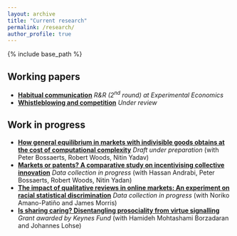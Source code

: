 ```yaml
---
layout: archive
title: "Current research"
permalink: /research/
author_profile: true
---
```


{% include base_path %}

<h2>Working papers</h2>
<ul>
  <li>
    <a href="/research/habits">
        <b>Habitual communication</b></a>
        <i>R&R (2<sup>nd</sup> round) at Experimental Economics</i>
  </li>
  <li>
    <a href="/research/whistleblowing">
        <b>Whistleblowing and competition</b></a>
        <i>Under review</i>
  </li>
</ul>

<h2>Work in progress</h2>
<ul>
    <li>
        <a href="/research/mig">
        <b>How general equilibrium in markets with indivisible goods obtains at the cost of computational complexity</b></a>
        <i>Draft under preparation</i>
        (with Peter Bossaerts, Robert Woods, Nitin Yadav)
    </li>
    <li>
        <a href="/research/kme">
        <b>Markets or patents? A comparative study on incentivising collective innovation</b></a>
        <i>Data collection in progress</i>
        (with Hassan Andrabi, Peter Bossaerts, Robert Woods, Nitin Yadan)
    </li>
    <li>
        <a href="/research/fakebnb">
        <b>The impact of qualitative reviews in online markets: An experiment on racial statistical discrimination</b></a>
        <i>Data collection in progress</i>
        (with Noriko Amano-Patiño and James Morris)
    </li>
    <!-- <li>
        <a href="/research/satisficing">
        <b>Stuck or satisfied? The role of complexity and information signals on stopping times in difficult financial decisions</b></a>
        <i>grant proposal submitted to British Academy/Leverhulme Small Research Grants</i> 
        (with Zheng Li)
    </li> -->
    <li>
        <a href="/research/donations">
        <b>Is sharing caring? Disentangling prosociality from virtue signalling</b></a>
        <i>Grant awarded by Keynes Fund</i> 
        (with Hamideh Mohtashami Borzadaran and Johannes Lohse)
    </li>
    <!-- <li>
        <a href="/research/pgg">
        <b>Monetary vs. hypothetical incentives: The case of public good games without and with punishment</b></a>
        <i>Draft under preparation</i>
        (with Michalis Drouvelis and Steffen Kallbekken)
    </li> -->
</ul>